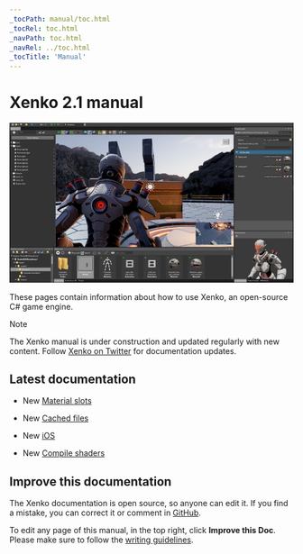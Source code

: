 ```yaml
---
_tocPath: manual/toc.html
_tocRel: toc.html
_navPath: toc.html
_navRel: ../toc.html
_tocTitle: 'Manual'
---
```


# Xenko 2.1 manual

![Manual](get-started/media/game-editor-scene.jpg)

These pages contain information about how to use Xenko, an open-source C# game engine.

>[!Note]
>The Xenko manual is under construction and updated regularly with new content. Follow [Xenko on Twitter](https://twitter.com/xenko3d?lang=en) for documentation updates.

## Latest documentation

* <span class="label label-doc-highlight">New</span> [Material slots](graphics/materials/material-slots.md)

* <span class="label label-doc-highlight">New</span> [Cached files](files-and-folders/cached-files.md)

* <span class="label label-doc-highlight">New</span> [iOS](platforms/ios.md)

* <span class="label label-doc-highlight">New</span> [Compile shaders](graphics/effects-and-shaders/compile-shaders.md)

## Improve this documentation

The Xenko documentation is open source, so anyone can edit it. If you find a mistake, you can correct it or comment in [GitHub](https://github.com/SiliconStudio/xenko-docs).

To edit any page of this manual, in the top right, click **Improve this Doc**. Please make sure to follow the [writing guidelines](https://github.com/SiliconStudio/xenko-docs/blob/master-2.0/GUIDELINES.md).